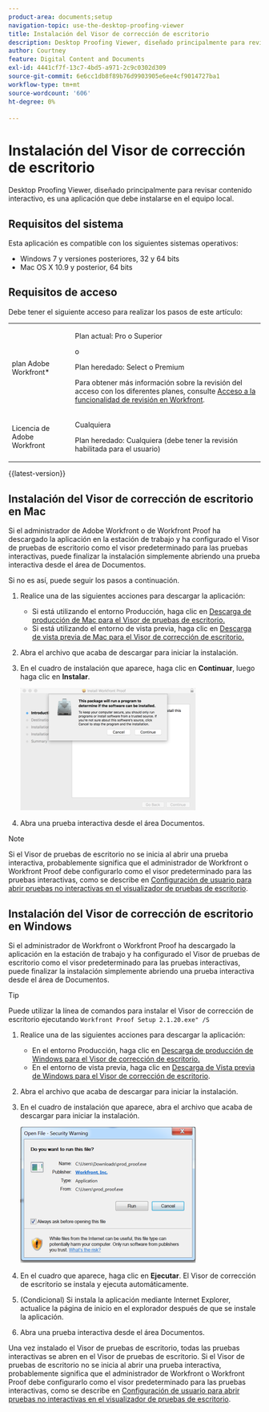 ```yaml
---
product-area: documents;setup
navigation-topic: use-the-desktop-proofing-viewer
title: Instalación del Visor de corrección de escritorio
description: Desktop Proofing Viewer, diseñado principalmente para revisar contenido interactivo, es una aplicación que debe instalarse en el equipo local.
author: Courtney
feature: Digital Content and Documents
exl-id: 4441cf7f-13c7-4bd5-a971-2c9c0302d309
source-git-commit: 6e6cc1db8f89b76d9903905e6ee4cf9014727ba1
workflow-type: tm+mt
source-wordcount: '606'
ht-degree: 0%

---
```


# Instalación del Visor de corrección de escritorio

Desktop Proofing Viewer, diseñado principalmente para revisar contenido interactivo, es una aplicación que debe instalarse en el equipo local.

## Requisitos del sistema

Esta aplicación es compatible con los siguientes sistemas operativos:

* Windows 7 y versiones posteriores, 32 y 64 bits
* Mac OS X 10.9 y posterior, 64 bits

## Requisitos de acceso

Debe tener el siguiente acceso para realizar los pasos de este artículo:

<table style="table-layout:auto"> 
 <col> 
 <col> 
 <tbody> 
  <tr> 
   <td role="rowheader">plan Adobe Workfront*</td> 
   <td> <p>Plan actual: Pro o Superior</p> <p>o</p> <p>Plan heredado: Select o Premium</p> <p>Para obtener más información sobre la revisión del acceso con los diferentes planes, consulte <a href="/help/quicksilver/administration-and-setup/manage-workfront/configure-proofing/access-to-proofing-functionality.md" class="MCXref xref">Acceso a la funcionalidad de revisión en Workfront</a>.</p> </td> 
  </tr> 
  <tr> 
   <td role="rowheader">Licencia de Adobe Workfront</td> 
   <td> <p>Cualquiera</p> <p>Plan heredado: Cualquiera (debe tener la revisión habilitada para el usuario)</p> </td> 
  </tr> 
 </tbody> 
</table>

{{latest-version}}

## Instalación del Visor de corrección de escritorio en Mac

Si el administrador de Adobe Workfront o de Workfront Proof ha descargado la aplicación en la estación de trabajo y ha configurado el Visor de pruebas de escritorio como el visor predeterminado para las pruebas interactivas, puede finalizar la instalación simplemente abriendo una prueba interactiva desde el área de Documentos.

Si no es así, puede seguir los pasos a continuación.

1. Realice una de las siguientes acciones para descargar la aplicación:

   * Si está utilizando el entorno Producción, haga clic en [Descarga de producción de Mac para el Visor de pruebas de escritorio.](https://assets.proofhq.com/nativeviewer/desktop_viewer/Workfront+Proof-2.1.24.pkg)
   * Si está utilizando el entorno de vista previa, haga clic en [Descarga de vista previa de Mac para el Visor de corrección de escritorio.](https://assets.preview.proofhq.com/nativeviewer/desktop_viewer/Workfront+Proof+Preview-2.1.24.pkg)

1. Abra el archivo que acaba de descargar para iniciar la instalación.
1. En el cuadro de instalación que aparece, haga clic en **Continuar**, luego haga clic en **Instalar**.

   ![00000776.png](assets/00000776-350x244.png)

1. Abra una prueba interactiva desde el área Documentos.

>[!NOTE]
>
>Si el Visor de pruebas de escritorio no se inicia al abrir una prueba interactiva, probablemente significa que el administrador de Workfront o Workfront Proof debe configurarlo como el visor predeterminado para las pruebas interactivas, como se describe en [Configuración de usuario para abrir pruebas no interactivas en el visualizador de pruebas de escritorio](../../../workfront-proof/wp-work-proofsfiles/review-proofs-dpv/destop-proofing-viewer.md#user-setting-for-launching-non-interactive-proofs).

## Instalación del Visor de corrección de escritorio en Windows

Si el administrador de Workfront o Workfront Proof ha descargado la aplicación en la estación de trabajo y ha configurado el Visor de pruebas de escritorio como el visor predeterminado para las pruebas interactivas, puede finalizar la instalación simplemente abriendo una prueba interactiva desde el área de Documentos.

>[!TIP]
>
>Puede utilizar la línea de comandos para instalar el Visor de corrección de escritorio ejecutando `Workfront Proof Setup 2.1.20.exe" /S`

1. Realice una de las siguientes acciones para descargar la aplicación:

   * En el entorno Producción, haga clic en [Descarga de producción de Windows para el Visor de corrección de escritorio.](https://assets.proofhq.com/nativeviewer/desktop_viewer/Workfront+Proof+Setup+2.1.24.exe)
   * En el entorno de vista previa, haga clic en [Descarga de Vista previa de Windows para el Visor de corrección de escritorio](https://assets.preview.proofhq.com/nativeviewer/desktop_viewer/Workfront+Proof+Preview+Setup+2.1.24.exe).

1. Abra el archivo que acaba de descargar para iniciar la instalación.
1. En el cuadro de instalación que aparece, abra el archivo que acaba de descargar para iniciar la instalación.

   ![Screen_Shot_2018-05-02_at_10.56.55_AM.png](assets/screen-shot-2018-05-02-at-10.56.55-am-350x271.png)

1. En el cuadro que aparece, haga clic en **Ejecutar**. El Visor de corrección de escritorio se instala y ejecuta automáticamente.
1. (Condicional) Si instala la aplicación mediante Internet Explorer, actualice la página de inicio en el explorador después de que se instale la aplicación.
1. Abra una prueba interactiva desde el área Documentos.

Una vez instalado el Visor de pruebas de escritorio, todas las pruebas interactivas se abren en el Visor de pruebas de escritorio. Si el Visor de pruebas de escritorio no se inicia al abrir una prueba interactiva, probablemente significa que el administrador de Workfront o Workfront Proof debe configurarlo como el visor predeterminado para las pruebas interactivas, como se describe en [Configuración de usuario para abrir pruebas no interactivas en el visualizador de pruebas de escritorio](../../../workfront-proof/wp-work-proofsfiles/review-proofs-dpv/destop-proofing-viewer.md#user-setting-for-launching-non-interactive-proofs).
